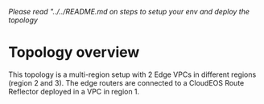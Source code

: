 
*Please read "../../README.md on steps to setup your env and deploy the topology*

# Topology overview

This topology is a multi-region setup with 2 Edge VPCs in different regions (region 2 and 3). The edge routers are connected to a CloudEOS Route Reflector deployed in a VPC in region 1. 

